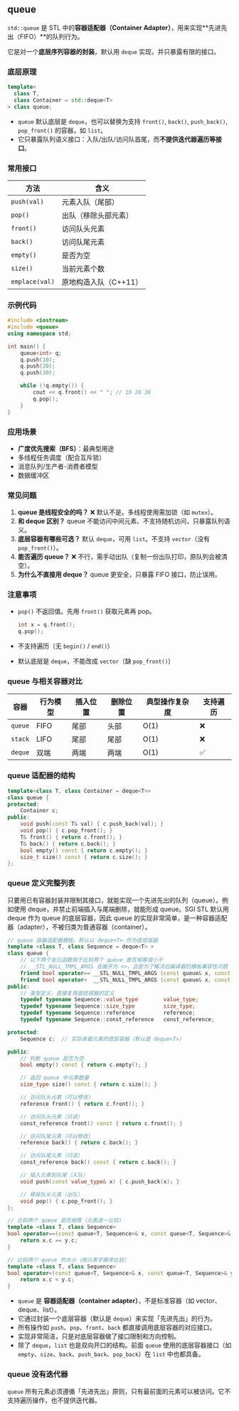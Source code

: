 ## queue

`std::queue` 是 STL 中的**容器适配器（Container Adapter）**，用来实现**先进先出（FIFO）**的队列行为。

它是对一个**底层序列容器的封装**，默认用 `deque` 实现，并只暴露有限的接口。

### 底层原理

```cpp
template<
  class T,
  class Container = std::deque<T>
> class queue;
```

- `queue` 默认底层是 `deque`，也可以替换为支持 `front()`, `back()`, `push_back()`, `pop_front()` 的容器，如 `list`。
- 它只暴露队列语义接口：入队/出队/访问队首尾，而**不提供迭代器遍历等接口**。

### 常用接口

| 方法           | 含义                  |
| -------------- | --------------------- |
| `push(val)`    | 元素入队（尾部）      |
| `pop()`        | 出队（移除头部元素）  |
| `front()`      | 访问队头元素          |
| `back()`       | 访问队尾元素          |
| `empty()`      | 是否为空              |
| `size()`       | 当前元素个数          |
| `emplace(val)` | 原地构造入队（C++11） |

### 示例代码

```cpp
#include <iostream>
#include <queue>
using namespace std;

int main() {
    queue<int> q;
    q.push(10);
    q.push(20);
    q.push(30);

    while (!q.empty()) {
        cout << q.front() << " "; // 10 20 30
        q.pop();
    }
}
```

### 应用场景

- **广度优先搜索（BFS）**：最典型用途
- 多线程任务调度（配合互斥锁）
- 消息队列/生产者-消费者模型
- 数据缓冲区

### 常见问题

1. **queue 是线程安全的吗？**
    ❌ 默认不是。多线程使用需加锁（如 `mutex`）。
2. **和 deque 区别？**
    queue 不能访问中间元素、不支持随机访问，只暴露队列语义。
3. **底层容器有哪些可选？**
    默认 `deque`，可用 `list`。不支持 `vector`（没有 `pop_front()`）。
4. **能否遍历 queue？**
    ❌ 不行，需手动出队（复制一份出队打印，原队列会被清空）。
5. **为什么不直接用 deque？**
    queue 更安全，只暴露 FIFO 接口，防止误用。

### 注意事项

- `pop()` 不返回值。先用 `front()` 获取元素再 pop。

  ```cpp
  int x = q.front();
  q.pop();
  ```

- 不支持遍历（无 `begin()` / `end()`）

- 默认底层是 `deque`，不能改成 `vector`（缺 `pop_front()`）

### queue 与相关容器对比

| 容器    | 行为模型 | 插入位置 | 删除位置 | 典型操作复杂度 | 支持遍历 |
| ------- | -------- | -------- | -------- | -------------- | -------- |
| `queue` | FIFO     | 尾部     | 头部     | O(1)           | ❌        |
| `stack` | LIFO     | 尾部     | 尾部     | O(1)           | ❌        |
| `deque` | 双端     | 两端     | 两端     | O(1)           | ✅        |

### queue 适配器的结构

```cpp
template<class T, class Container = deque<T>>
class queue {
protected:
    Container c;
public:
    void push(const T& val) { c.push_back(val); }
    void pop() { c.pop_front(); }
    T& front() { return c.front(); }
    T& back() { return c.back(); }
    bool empty() const { return c.empty(); }
    size_t size() const { return c.size(); }
};
```

### queue 定义完整列表

只要用已有容器封装并限制其接口，就能实现一个先进先出的队列（queue）。例如使用 deque，并禁止前端插入与尾端删除，就能形成 queue。SGI STL 默认用 deque 作为 queue 的底层容器，因此 queue 的实现非常简单，是一种容器适配器（adapter），不被归类为普通容器（container）。

```cpp
// queue 容器适配器模板，默认以 deque<T> 作为底层容器
template <class T, class Sequence = deque<T> >
class queue {
    // 以下两个友元函数用于比较两个 queue 是否相等或小于
    // __STL_NULL_TMPL_ARGS 会展开为 <>，这是为了解决旧编译器的模板兼容性问题
    friend bool operator== __STL_NULL_TMPL_ARGS (const queue& x, const queue& y);
    friend bool operator<  __STL_NULL_TMPL_ARGS (const queue& x, const queue& y);
public:
    // 类型定义，直接复用底层容器的定义
    typedef typename Sequence::value_type        value_type;
    typedef typename Sequence::size_type         size_type;
    typedef typename Sequence::reference         reference;
    typedef typename Sequence::const_reference   const_reference;

protected:
    Sequence c;  // 实际承载元素的底层容器（默认是 deque<T>）

public:
    // 判断 queue 是否为空
    bool empty() const { return c.empty(); }

    // 返回 queue 中元素数量
    size_type size() const { return c.size(); }

    // 访问队头元素（可以修改）
    reference front() { return c.front(); }

    // 访问队头元素（只读）
    const_reference front() const { return c.front(); }

    // 访问队尾元素（可以修改）
    reference back() { return c.back(); }

    // 访问队尾元素（只读）
    const_reference back() const { return c.back(); }

    // 插入元素到队尾（入队）
    void push(const value_type& x) { c.push_back(x); }

    // 移除队头元素（出队）
    void pop() { c.pop_front(); }
};

// 比较两个 queue 是否相等（元素逐一比较）
template <class T, class Sequence>
bool operator==(const queue<T, Sequence>& x, const queue<T, Sequence>& y) {
    return x.c == y.c;
}

// 比较两个 queue 的大小（按元素字典序比较）
template <class T, class Sequence>
bool operator<(const queue<T, Sequence>& x, const queue<T, Sequence>& y) {
    return x.c < y.c;
}
```

- `queue` 是 **容器适配器（container adapter）**，不是标准容器（如 vector、deque、list）。
- 它通过封装一个底层容器（默认是 `deque`）来实现「先进先出」的行为。
- 所有操作如 `push`、`pop`、`front`、`back` 都直接调用底层容器的对应接口。
- 实现非常简洁，只是对底层容器做了接口限制和方向控制。
- 除了 `deque`，`list` 也是双向开口的结构。前面 `queue` 使用的底层容器接口（如 `empty`、`size`、`back`、`push_back`、`pop_back`）在 `list` 中也都具备。

### queue 没有迭代器

`queue` 所有元素必须遵循「先进先出」原则，只有最前面的元素可以被访问。它不支持遍历操作，也不提供迭代器。
